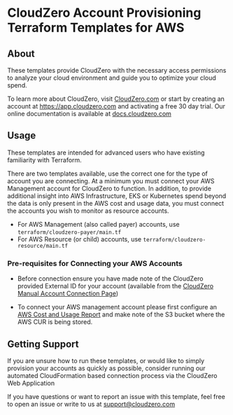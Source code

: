 # CloudZero Account Provisioning Terraform Templates for AWS

## About
These templates provide CloudZero with the necessary access permissions to analyze your cloud 
environment and guide you to optimize your cloud spend. 

To learn more about CloudZero, visit [CloudZero.com](cloudzero.com) or start by creating an account
at https://app.cloudzero.com and activating a free 30 day trial. Our online documentation is 
available at [docs.cloudzero.com](https://docs.cloudzero.com/docs/getting-started)

## Usage
These templates are intended for advanced users who have existing familiarity with Terraform. 

There are two templates available, use the correct one for the type of account you are connecting.
At a minimum you must connect your AWS Management account for CloudZero to function. In addition, to
provide additional insight into AWS Infrastructure, EKS or Kubernetes spend beyond the data is only
present in the AWS cost and usage data, you must connect the accounts you wish to monitor as resource
accounts.
 * For AWS Management (also called payer) accounts, use `terraform/cloudzero-payer/main.tf` 
 * For AWS Resource (or child) accounts, use `terraform/cloudzero-resource/main.tf`

### Pre-requisites for Connecting your AWS Accounts
 * Before connection ensure you have made note of the CloudZero provided External ID for your account (available from
the [CloudZero Manual Account Connection Page](https://app.cloudzero.com/organization/onboard-accounts/connect?cztabs.connect-accounts=manual))

 * To connect your AWS management account please first configure an [AWS Cost and Usage Report](https://docs.aws.amazon.com/cur/latest/userguide/cur-create.html)
and make note of the S3 bucket where the AWS CUR is being stored. 

## Getting Support
If you are unsure  how to run these templates, or would like to simply provision your accounts as quickly as possible,
consider running our automated CloudFormation based connection process via the CloudZero Web Application

If you have questions or want to report an issue with this template, feel free to open an issue or write to us at support@cloudzero.com
